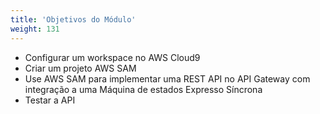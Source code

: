 ```yaml
---
title: 'Objetivos do Módulo'
weight: 131
---
```


- Configurar um workspace no AWS Cloud9
- Criar um projeto AWS SAM
- Use AWS SAM para implementar uma REST API no API Gateway com integração a uma Máquina de estados Expresso Síncrona
- Testar a API
